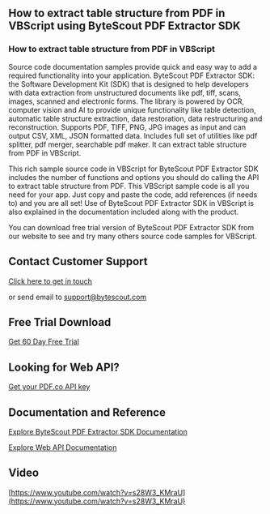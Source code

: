 ## How to extract table structure from PDF in VBScript using ByteScout PDF Extractor SDK

### How to extract table structure from PDF in VBScript

Source code documentation samples provide quick and easy way to add a required functionality into your application. ByteScout PDF Extractor SDK: the Software Development Kit (SDK) that is designed to help developers with data extraction from unstructured documents like pdf, tiff, scans, images, scanned and electronic forms. The library is powered by OCR, computer vision and AI to provide unique functionality like table detection, automatic table structure extraction, data restoration, data restructuring and reconstruction. Supports PDF, TIFF, PNG, JPG images as input and can output CSV, XML, JSON formatted data. Includes full set of utilities like pdf splitter, pdf merger, searchable pdf maker. It can extract table structure from PDF in VBScript.

This rich sample source code in VBScript for ByteScout PDF Extractor SDK includes the number of functions and options you should do calling the API to extract table structure from PDF. This VBScript sample code is all you need for your app. Just copy and paste the code, add references (if needs to) and you are all set! Use of ByteScout PDF Extractor SDK in VBScript is also explained in the documentation included along with the product.

You can download free trial version of ByteScout PDF Extractor SDK from our website to see and try many others source code samples for VBScript.

## Contact Customer Support

[Click here to get in touch](https://bytescout.zendesk.com/hc/en-us/requests/new?subject=ByteScout%20PDF%20Extractor%20SDK%20Question)

or send email to [support@bytescout.com](mailto:support@bytescout.com?subject=ByteScout%20PDF%20Extractor%20SDK%20Question) 

## Free Trial Download

[Get 60 Day Free Trial](https://bytescout.com/download/web-installer?utm_source=github-readme)

## Looking for Web API? 

[Get your PDF.co API key](https://pdf.co/documentation/api?utm_source=github-readme)

## Documentation and Reference

[Explore ByteScout PDF Extractor SDK Documentation](https://bytescout.com/documentation/index.html?utm_source=github-readme)

[Explore Web API Documentation](https://pdf.co/documentation/api?utm_source=github-readme)

## Video

[https://www.youtube.com/watch?v=s28W3_KMraU](https://www.youtube.com/watch?v=s28W3_KMraU)